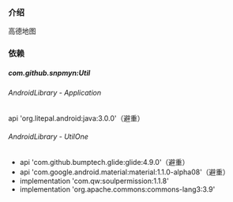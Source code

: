 ### 介绍
高德地图

### 依赖
##### com.github.snpmyn:Util
###### AndroidLibrary - Application
api 'org.litepal.android:java:3.0.0'（避重）
###### AndroidLibrary - UtilOne
* api 'com.github.bumptech.glide:glide:4.9.0'（避重）
* api 'com.google.android.material:material:1.1.0-alpha08'（避重）
* implementation 'com.qw:soulpermission:1.1.8'
* implementation 'org.apache.commons:commons-lang3:3.9'

